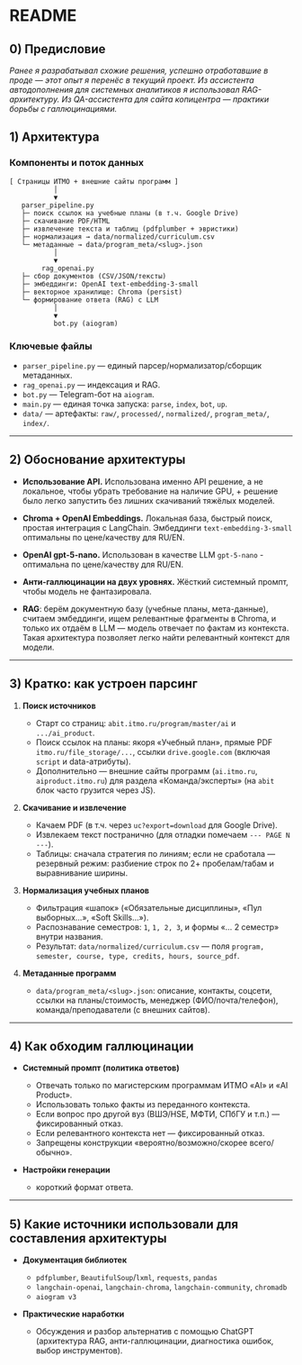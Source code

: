 # README

## 0) Предисловие

*Ранее я разрабатывал схожие решения, успешно отработавшие в проде — этот опыт я перенёс в текущий проект. Из ассистента автодополнения для системных аналитиков я использовал RAG-архитектуру. Из QA-ассистента для сайта копицентра — практики борьбы с галлюцинациями.*

## 1) Архитектура

### Компоненты и поток данных
```
[ Страницы ИТМО + внешние сайты программ ]
           │
           ▼
   parser_pipeline.py
   ├─ поиск ссылок на учебные планы (в т.ч. Google Drive)
   ├─ скачивание PDF/HTML
   ├─ извлечение текста и таблиц (pdfplumber + эвристики)
   ├─ нормализация → data/normalized/curriculum.csv
   └─ метаданные → data/program_meta/<slug>.json
           │
           ▼
        rag_openai.py
   ├─ сбор документов (CSV/JSON/тексты)
   ├─ эмбеддинги: OpenAI text-embedding-3-small
   ├─ векторное хранилище: Chroma (persist)
   └─ формирование ответа (RAG) с LLM
           │
           ▼
           bot.py (aiogram)
```

### Ключевые файлы
- `parser_pipeline.py` — единый парсер/нормализатор/сборщик метаданных.
- `rag_openai.py` — индексация и RAG.
- `bot.py` — Telegram-бот на `aiogram`.
- `main.py` — единая точка запуска: `parse`, `index`, `bot`, `up`.
- `data/` — артефакты: `raw/`, `processed/`, `normalized/`, `program_meta/`, `index/`.

---

## 2) Обоснование архитектуры

- **Использование API.** Использована именно API решение, а не локальное, чтобы убрать требование на наличие GPU, + решение было легко запустить без лишних скачиваний тяжёлых моделей.
- **Chroma + OpenAI Embeddings.** Локальная база, быстрый поиск, простая интеграция с LangChain. Эмбеддинги `text-embedding-3-small` оптимальны по цене/качеству для RU/EN.
- **OpenAI gpt-5-nano.** Использован в качестве LLM `gpt-5-nano` - оптимальна по цене/качеству для RU/EN.
- **Анти-галлюцинации на двух уровнях.** Жёсткий системный промпт, чтобы модель не фантазировала.

- **RAG**: берём документную базу (учебные планы, мета-данные), считаем эмбеддинги, ищем релевантные фрагменты в Chroma, и только их отдаём в LLM — модель отвечает по фактам из контекста. Такая архитектура позволяет легко найти релевантный контекст для модели.

---

## 3) Кратко: как устроен парсинг

1. **Поиск источников**
   - Старт со страниц: `abit.itmo.ru/program/master/ai` и `.../ai_product`.
   - Поиск ссылок на планы: якоря «Учебный план», прямые PDF `itmo.ru/file_storage/...`, ссылки `drive.google.com` (включая `script` и data-атрибуты).
   - Дополнительно — внешние сайты программ (`ai.itmo.ru`, `aiproduct.itmo.ru`) для раздела «Команда/эксперты» (на `abit` блок часто грузится через JS).

2. **Скачивание и извлечение**
   - Качаем PDF (в т.ч. через `uc?export=download` для Google Drive).
   - Извлекаем текст постранично (для отладки помечаем `--- PAGE N ---`).
   - Таблицы: сначала стратегия по линиям; если не сработала — резервный режим: разбиение строк по 2+ пробелам/табам и выравнивание ширины.

3. **Нормализация учебных планов**
   - Фильтрация «шапок» («Обязательные дисциплины», «Пул выборных…», «Soft Skills…»).
   - Распознавание семестров: `1`, `1, 2, 3`, и формы «… 2 семестр» внутри названия.
   - Результат: `data/normalized/curriculum.csv` — поля `program, semester, course, type, credits, hours, source_pdf`.

4. **Метаданные программ**
   - `data/program_meta/<slug>.json`: описание, контакты, соцсети, ссылки на планы/стоимость, менеджер (ФИО/почта/телефон), команда/преподаватели (с внешних сайтов).

---

## 4) Как обходим галлюцинации

- **Системный промпт (политика ответов)**
  - Отвечать только по магистерским программам ИТМО «AI» и «AI Product».
  - Использовать только факты из переданного контекста.
  - Если вопрос про другой вуз (ВШЭ/HSE, МФТИ, СПбГУ и т.п.) — фиксированный отказ.
  - Если релевантного контекста нет — фиксированный отказ.
  - Запрещены конструкции «вероятно/возможно/скорее всего/обычно».

- **Настройки генерации**
  - короткий формат ответа.

---

## 5) Какие источники использовали для составления архитектуры

- **Документация библиотек**
  - `pdfplumber`, `BeautifulSoup`/`lxml`, `requests`, `pandas`
  - `langchain-openai`, `langchain-chroma`, `langchain-community`, `chromadb`
  - `aiogram v3`

- **Практические наработки**
  - Обсуждения и разбор альтернатив с помощью ChatGPT (архитектура RAG, анти-галлюцинации, диагностика ошибок, выбор инструментов).
